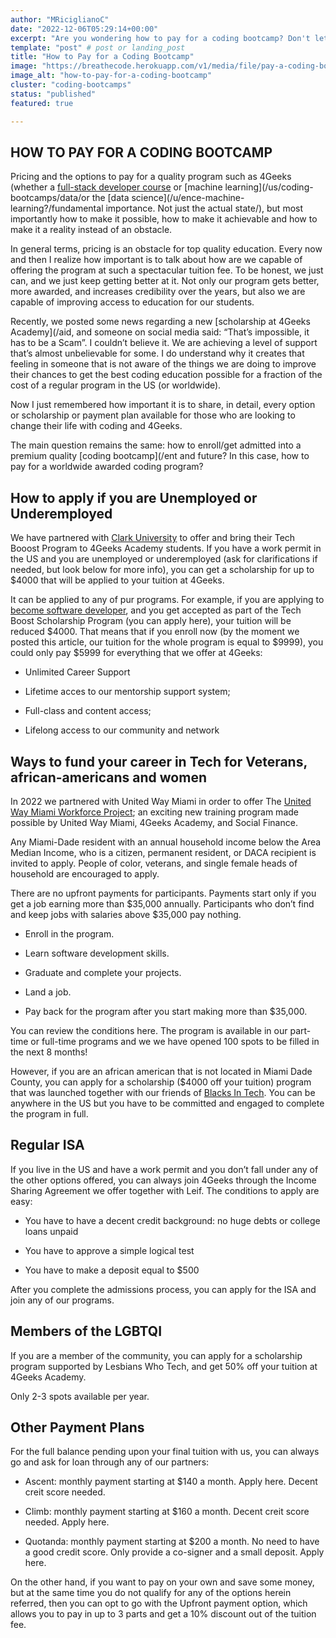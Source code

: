 ```yaml
---
author: "MRiciglianoC"
date: "2022-12-06T05:29:14+00:00"
excerpt: "Are you wondering how to pay for a coding bootcamp? Don't let cost hold you back from pursuing your career goals. Check out our article to learn more"
template: "post" # post or landing_post
title: "How to Pay for a Coding Bootcamp"
image: "https://breathecode.herokuapp.com/v1/media/file/pay-a-coding-bootcamp-png"
image_alt: "how-to-pay-for-a-coding-bootcamp"
cluster: "coding-bootcamps"
status: "published"
featured: true

---
```


## HOW TO PAY FOR A CODING BOOTCAMP


Pricing and the options to pay for a quality program such as 4Geeks (whether a [full-stack developer course](/) or [machine learning](/us/coding-bootcamps/data/or the [data science](/u/ence-machine-learning?/fundamental importance. Not just the actual state/), but most importantly how to make it possible, how to make it achievable and how to make it a reality instead of an obstacle. 


In general terms, pricing is an obstacle for top quality education. Every now and then I realize how important is to talk about how are we capable of offering the program at such a spectacular tuition fee. To be honest, we just can, and we just keep getting better at it. Not only our program gets better, more awarded, and increases credibility over the years, but also we are capable of improving access to education for our students. 


Recently, we posted some news regarding a new [scholarship at 4Geeks Academy](/aid, and someone on social media said: “That’s impossible, it has to be a Scam”. I couldn’t believe it. We are achieving a level of support that’s almost unbelievable for some.  I do understand why it creates that feeling in someone that is not aware of the things we are doing to improve their chances to get the best coding education possible for a fraction of the cost of a regular program in the US (or worldwide).

Now I just remembered how important it is to share, in detail, every option or scholarship or payment plan available for those who are looking to change their life with coding and 4Geeks. 


The main question remains the same: how to enroll/get admitted into a premium quality [coding bootcamp](/ent and future? In this case, how to pay for a worldwide awarded coding program?

## How to apply if you are Unemployed or Underemployed 

We have partnered with [Clark University](https://www.clarku.edu/) to offer and bring their Tech Booost Program to 4Geeks Academy students. If you have a work permit in the US and you are unemployed or underemployed (ask for clarifications if needed, but look below for more info), you can get a scholarship for up to $4000 that will be applied to your tuition at 4Geeks. 


It can be applied to any of pur programs. For example, if you are applying to [become software developer](/us/coding-bootcamps/software-engineer-bootcamp?utm_source=careerkarma&utm_campaign=careerkarma), and you get accepted as part of the Tech Boost Scholarship Program (you can apply here), your tuition will be reduced $4000. That means that if you enroll now (by the moment we posted this article, our tuition for the whole program is equal to $9999), you could only pay $5999 for everything that we offer at 4Geeks:


*  Unlimited Career Support

*  Lifetime acces to our mentorship support system;

*  Full-class and content access;

*  Lifelong access to our community and network




## Ways to fund your career in Tech for Veterans, african-americans and women 




In 2022 we partnered with United Way Miami in order to offer The  [United Way Miami Workforce Project](https://socialfinance.org/work/united-way-miami/); an exciting new training program made possible by United Way Miami, 4Geeks Academy, and Social Finance.




Any Miami-Dade resident with an annual household income below the Area Median Income, who is a citizen, permanent resident, or DACA recipient is invited to apply. People of color, veterans, and single female heads of household are encouraged to apply.




There are no upfront payments for participants. Payments start only if you get a job earning more than $35,000 annually. Participants who don’t find and keep jobs with salaries above $35,000 pay nothing.




 - Enroll in the program.

 - Learn software development skills.

 - Graduate and complete your projects.

 - Land a job.

 - Pay back for the program after you start making more than $35,000.




You can review the conditions here. The program is available in our part-time or full-time programs and we we have opened 100 spots to be filled in the next 8 months!




However, if you are an african american that is not located in Miami Dade County, you can apply for a scholarship ($4000 off your tuition) program that was launched together with our friends of [Blacks In Tech](https://www.blacksintechnology.net/). You can be anywhere in the US but you have to be committed and engaged to complete the program in full.




## Regular ISA 




If you live in the US and have a work permit and you don’t fall under any of the other options offered, you can always join 4Geeks through the Income Sharing Agreement we offer together with Leif. The conditions to apply are easy:




*  You have to have a decent credit background: no huge debts or college loans unpaid

*  You have to approve a simple logical test

*  You have to make a deposit equal to $500




After you complete the admissions process, you can apply for the ISA and join any of our programs. 




## Members of the LGBTQI

If you are a member of the community, you can apply for a scholarship program supported by Lesbians Who Tech, and get 50% off your tuition at 4Geeks Academy. 

Only 2-3 spots available per year.




## Other Payment Plans 

For the full balance pending upon your final tuition with us, you can always go and ask for loan through any of our partners:

*  Ascent: monthly payment starting at $140 a month. Apply here. Decent creit score needed. 

*  Climb: monthly payment starting at $160 a month. Decent creit score needed. Apply here.

*  Quotanda: monthly payment starting at $200 a month. No need to have a good credit score. Only provide a co-signer and a small deposit.  Apply here.

On the other hand, if you want to pay on your own and save some money, but at the same time you do not qualify for any of the options herein referred, then you can opt to go with the Upfront payment option, which allows you to pay in up to 3 parts and get a 10% discount out of the tuition fee. 
 
